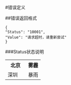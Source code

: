 #错误定义

##错误返回格式

    {
    "Status": "10001",
    "Value": "请求超时，请重新尝试"
    }
###Status状态说明
<table class="table table-bordered table-striped table-condensed">
    <tr>
        <th width="50">北京</td>
	<th>雾霾</td>
    </tr>
    <tr>
        <td>深圳</td>
	<td>暴雨</td>
    </tr>
</table>